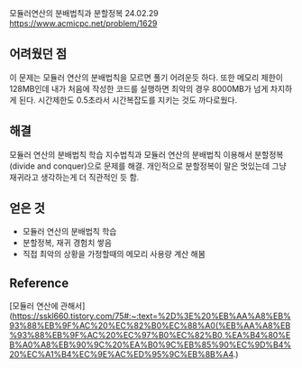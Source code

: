 모듈러연산의 분배법칙과 분할정복
24.02.29
https://www.acmicpc.net/problem/1629
## 어려웠던 점
이 문제는 모듈러 연산의 분배법칙을 모르면 풀기 어려운듯 하다. 또한 메모리 제한이 128MB인데 내가 처음에 작성한 코드를 실행하면 최악의 경우 8000MB가 넘게 차지하게 된다. 시간제한도 0.5초라서 시간복잡도를 지키는 것도 까다로웠다.

## 해결
모듈러 연산의 분배법칙 학습
지수법칙과 모듈러 연산의 분배법칙 이용해서 분할정복(divide and conquer)으로 문제를 해결. 개인적으로 분할정복이 말은 멋있는데 그냥 재귀라고 생각하는게 더 직관적인 듯 함.
## 얻은 것
- 모듈러 연산의 분배법칙 학습
- 분할정복, 재귀 경험치 쌓음
- 직접 최악의 상황을 가정할때의 메모리 사용량 계산 해봄
## Reference
[모듈러 연산에 관해서](https://sskl660.tistory.com/75#:~:text=%2D%3E%20%EB%AA%A8%EB%93%88%EB%9F%AC%20%EC%82%B0%EC%88%A0(%EB%AA%A8%EB%93%88%EB%9F%AC%20%EC%97%B0%EC%82%B0,%EA%B4%80%EB%A0%A8%EB%90%9C%20%EA%B0%9C%EB%85%90%EC%9D%B4%20%EC%A1%B4%EC%9E%AC%ED%95%9C%EB%8B%A4.)
